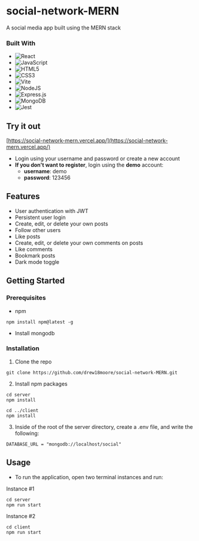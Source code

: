 # social-network-MERN
A social media app built using the MERN stack

### Built With
* ![React](https://img.shields.io/badge/react-%2320232a.svg?style=for-the-badge&logo=react&logoColor=%2361DAFB)
* ![JavaScript](https://img.shields.io/badge/javascript-%23323330.svg?style=for-the-badge&logo=javascript&logoColor=%23F7DF1E)
* ![HTML5](https://img.shields.io/badge/html5-%23E34F26.svg?style=for-the-badge&logo=html5&logoColor=white)
*	![CSS3](https://img.shields.io/badge/css3-%231572B6.svg?style=for-the-badge&logo=css3&logoColor=white)
* ![Vite](https://img.shields.io/badge/vite-%23646CFF.svg?style=for-the-badge&logo=vite&logoColor=white)
* ![NodeJS](https://img.shields.io/badge/node.js-6DA55F?style=for-the-badge&logo=node.js&logoColor=white)
* ![Express.js](https://img.shields.io/badge/express.js-%23404d59.svg?style=for-the-badge&logo=express&logoColor=%2361DAFB)
* ![MongoDB](https://img.shields.io/badge/MongoDB-%234ea94b.svg?style=for-the-badge&logo=mongodb&logoColor=white)
* ![Jest](https://img.shields.io/badge/-jest-%23C21325?style=for-the-badge&logo=jest&logoColor=white)
## Try it out
[https://social-network-mern.vercel.app/](https://social-network-mern.vercel.app/)
- Login using your username and password or create a new account
- <strong>If you don't want to register</strong>, login using the <strong>demo</strong> account:
  - <strong>username</strong>: demo
  - <strong>password</strong>: 123456

## Features
- User authentication with JWT
- Persistent user login
- Create, edit, or delete your own posts
- Follow other users
- Like posts
- Create, edit, or delete your own comments on posts
- Like comments
- Bookmark posts
- Dark mode toggle

## Getting Started
### Prerequisites
* npm
```
npm install npm@latest -g
```
* Install mongodb

### Installation
1. Clone the repo
```
git clone https://github.com/drew18moore/social-network-MERN.git
```
2. Install npm packages
```
cd server
npm install

cd ../client
npm install
```

3. Inside of the root of the server directory, create a .env file, and write the following:
```
DATABASE_URL = "mongodb://localhost/social"
```
## Usage
* To run the application, open two terminal instances and run:

Instance #1
```
cd server
npm run start
```
Instance #2
```
cd client
npm run start
```
